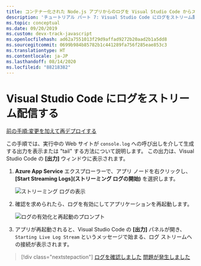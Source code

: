 ```yaml
---
title: コンテナー化された Node.js アプリからのログを Visual Studio Code からストリーム配信する
description: 'チュートリアル パート 7: Visual Studio Code にログをストリーム配信する'
ms.topic: conceptual
ms.date: 09/20/2019
ms.custom: devx-track-javascript
ms.openlocfilehash: ad62a7551013f29d9affad9272b20aad2b1a5dd8
ms.sourcegitcommit: 0699b984b85782b1c441289fa756f285eae853c3
ms.translationtype: HT
ms.contentlocale: ja-JP
ms.lasthandoff: 08/14/2020
ms.locfileid: "88218382"
---
```

# <a name="stream-logs-into-visual-studio-code"></a>Visual Studio Code にログをストリーム配信する

[前の手順:変更を加えて再デプロイする](tutorial-vscode-docker-node-06.md)

この手順では、実行中の Web サイトが `console.log` への呼び出しを介して生成する出力を表示または "tail" する方法について説明します。 この出力は、Visual Studio Code の **[出力]** ウィンドウに表示されます。

1. **Azure App Service** エクスプローラーで、アプリ ノードを右クリックし、 **[Start Streaming Logs]\(ストリーミング ログの開始\)** を選択します。

    ![ストリーミング ログの表示](media/deploy-containers/stream-logs-command.png)

1. 確認を求められたら、ログを有効にしてアプリケーションを再起動します。

    ![ログの有効化と再起動のプロンプト](media/deploy-azure/enable-restart.png)

1. アプリが再起動されると、Visual Studio Code の **[出力]** パネルが開き、`Starting Live Log Stream` というメッセージで始まる、ログ ストリームへの接続が表示されます。

> [!div class="nextstepaction"]
> [ログを確認しました](tutorial-vscode-docker-node-08.md) [問題が発生しました](https://www.research.net/r/PWZWZ52?tutorial=node-deployment-docker-extension&step=tailing-logs)
